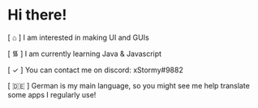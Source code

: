 
# Hi there!
[ ⌂ ] I am interested in making UI and GUIs

[ ᯾ ] I am currently learning Java & Javascript

[ ✓ ] You can contact me on discord: xStormy#9882

[ 🇩🇪 ] German is my main language, so you might see me help translate some apps I regularly use!

